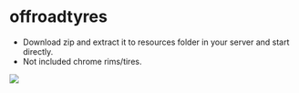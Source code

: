 # offroadtyres

- Download zip and extract it to resources folder in your server and start directly.
- Not included chrome rims/tires.

![](https://cdn.discordapp.com/attachments/768408496491724810/774760183414784020/unknown.png)
